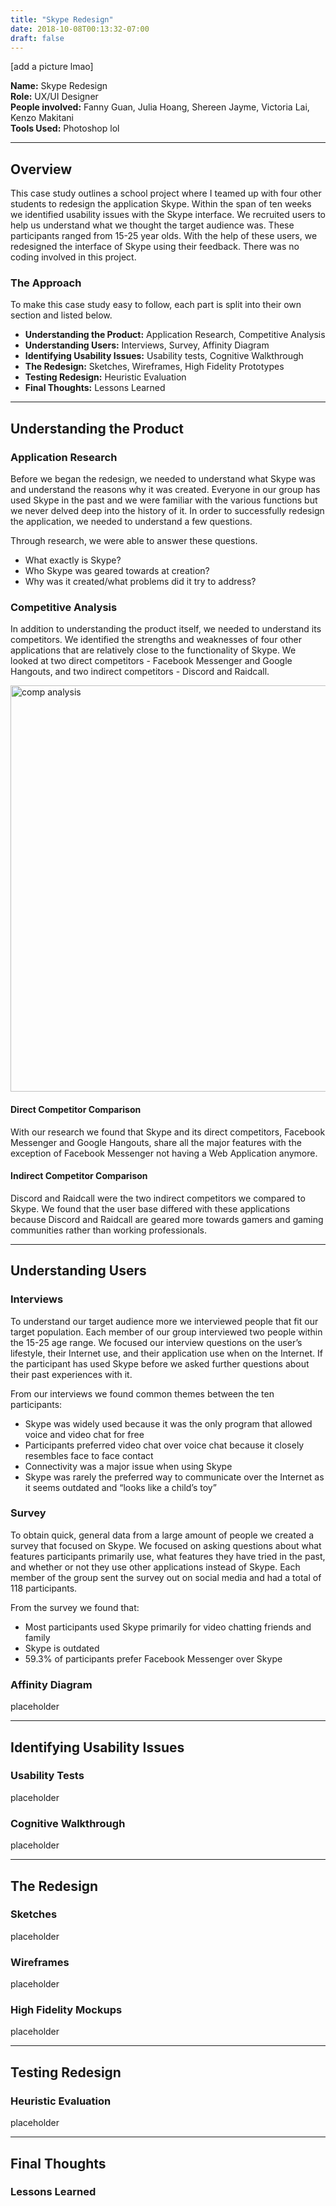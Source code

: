 ```yaml
---
title: "Skype Redesign"
date: 2018-10-08T00:13:32-07:00
draft: false
---
```


[add a picture lmao]

**Name:** Skype Redesign <br>
**Role:** UX/UI Designer <br>
**People involved:** Fanny Guan, Julia Hoang, Shereen Jayme, Victoria Lai, Kenzo Makitani <br>
**Tools Used:** Photoshop lol

---

## Overview

This case study outlines a school project where I teamed up with four other students to redesign the application Skype. Within the span of ten weeks we identified usability issues with the Skype interface. We recruited users to help us understand what we thought the target audience was. These participants ranged from 15-25 year olds. With the help of these users, we redesigned the interface of Skype using their feedback. There was no coding involved in this project.

### The Approach

To make this case study easy to follow, each part is split into their own section and listed below.

* **Understanding the Product:** Application Research, Competitive Analysis
* **Understanding Users:** Interviews, Survey, Affinity Diagram
* **Identifying Usability Issues:** Usability tests, Cognitive Walkthrough
* **The Redesign:** Sketches, Wireframes, High Fidelity Prototypes
* **Testing Redesign:** Heuristic Evaluation
* **Final Thoughts:** Lessons Learned

---

## Understanding the Product

### Application Research
Before we began the redesign, we needed to understand what Skype was and understand the reasons why it was created. Everyone in our group has used Skype in the past and we were familiar with the various functions but we never delved deep into the history of it. In order to successfully redesign the application, we needed to understand a few questions.

Through research, we were able to answer these questions.

* What exactly is Skype?
* Who Skype was geared towards at creation?
* Why was it created/what problems did it try to address?


### Competitive Analysis

In addition to understanding the product itself, we needed to understand its competitors. We identified the strengths and weaknesses of four other applications that are relatively close to the functionality of Skype. We looked at two direct competitors - Facebook Messenger and Google Hangouts, and two indirect competitors - Discord and Raidcall.

<img src="/skyperedesign/competitiveanalysis.png#center" alt="comp analysis" width="650"/>

#### Direct Competitor Comparison
<p>
With our research we found that Skype and its direct competitors, Facebook Messenger and Google Hangouts, share all the major features with the exception of Facebook Messenger not having a Web Application anymore.
</p>

#### Indirect Competitor Comparison
<p>
Discord and Raidcall were the two indirect competitors we compared to Skype. We found that the user base differed with these applications because Discord and Raidcall are geared more towards gamers and gaming communities rather than working professionals.
</p>

---

## Understanding Users

### Interviews
To understand our target audience more we interviewed people that fit our target population. Each member of our group interviewed two people within the 15-25 age range. We focused our interview questions on the user’s lifestyle, their Internet use, and their application use when on the Internet. If the participant has used Skype before we asked further questions about their past experiences with it.

From our interviews we found common themes between the ten participants:

* Skype was widely used because it was the only program that allowed voice and video chat for free
* Participants preferred video chat over voice chat because it closely resembles face to face contact
* Connectivity was a major issue when using Skype
* Skype was rarely the preferred way to communicate over the Internet as it seems outdated and “looks like a child’s toy”


### Survey
To obtain quick, general data from a large amount of people we created a survey that focused on Skype. We focused on asking questions about what features participants primarily use, what features they have tried in the past, and whether or not they use other applications instead of Skype. Each member of the group sent the survey out on social media and had a total of 118 participants.

From the survey we found that:

* Most participants used Skype primarily for video chatting friends and family
* Skype is outdated
* 59.3% of participants prefer Facebook Messenger over Skype


### Affinity Diagram
placeholder

---

## Identifying Usability Issues

### Usability Tests
placeholder

### Cognitive Walkthrough

placeholder

---

## The Redesign

### Sketches

placeholder

### Wireframes

placeholder

### High Fidelity Mockups

placeholder

---

## Testing Redesign

### Heuristic Evaluation
placeholder

---

## Final Thoughts

### Lessons Learned